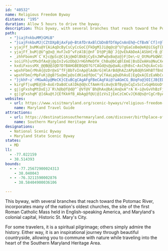```yaml
---
id: "40532"
name: Religious Freedom Byway
distance: "195"
duration: Allow 5 hours to drive the byway.
description: This byway, with several branches that reach toward the Potomac River, incorporates many of the nation's oldest churches, the site of the first Roman Catholic Mass held in English-speaking America, and Maryland's colonial capital, Historic St. Mary's City.
path:
  - "}iajFnkbuMM}GMiB"
  - "}iajFnkbuMJ|CZtDXpBjAxFp@~BtAfDrAxBlCbDnBfDfApCnAnEh@~CfBxN`Cf]r@lHnAdJjCzKfLx`@`M|j@|AjFtA~CvFtHxIlK~DrEtAzApB~A~@l@bDdAdPrBfElAxC|A`CbBxAvApBlCrA~BbClGjZr`ArCrGxBzDfHxKhBlEhAhEp@jE`@`GHlESrFW~CkGnd@o@xDsBzSwB~WcDfWiDdZcAnHsAtNK~CBzCZrHd@xDf@`CzBxIb@xBNbCHxDdApJlBhNl@lCf@~A`AxBhDzGjArCRt@F|@G`Ai@`Eu@vBiC~CcEtDgGdC}A~@iA~@sBhCo@jAyAzDcA~C_@jC_@vQOdBmCtHsCpFoAzCsBfGsAxF}@bGU`HyAtNnBrBvAn@nB@pH_@lEEhDa@pDq@lGeCjHaC~BSnNKxDSbDm@pGcBlD{AxEgDjG_F^Jt@lBrBdIhAbC|BdD`FrFjPtJvElB`KjCxAz@h@j@Xj@^lAF`AArBy@jLAlAJfD@TDn@ZvCNnAdBbG^jA|@rBbUpZd@~@lFtNfBrDrClE|Yja@jMnMvCfDrGfGnM~HxBfBbBlBzB~EzAfBnElBvB|AhB`Cd@~@bA~DfC@`MdAfD@lEe@rHyB|EaA|CQxBBzD`@vNpE`B^~CXhEKpAM~Bk@hSyFrCyApDkCx@iAf@_BPeA^{HZmDrAsIhAyFdBgGlB{ENeAEaBSqB_CsRgCmH_@_COgDUoPJeBX{BvHea@n@qE\\mAlBeCdGoGfFkD\\Yn@_A~AiDhJmVvHyTf@cAfBgBhBg@jL}Bxa@qL|Cq@t@E|BDhTlC~BJh@A`j@hpBz~@veDlAlHV~CJnCBlE[pJsPv{Ao@hEo@fC}@bC{@fB}AxBqKpMyQ`V}PbTuQhVeLbN}FrG{CjEqC`DyBxB_RnOiAhAqFdEcBfB_EdDwAxAuKxI{BzB{H`GgKnI_FhDiCz@uBXcCDmCSc@Mey@sJ_^yEcc@gFekAcOeF_@sCEoCJwHz@kn@tIwFj@aMdBcFx@clC~\\wE\\}CCoBPqGgAuMwGwQwGsOmGoUgIyq@cXuPaF_DkA_DaB{BkBqCmCgCmDkBsDgXus@cDpBkChAmAPkHBqEKgAKqDy@eFyAiCeBmGsH}BuBqG{DkDqC}A{CwBmGaBeE}AgFi@gDWkFW_NDeC\\eBdF{MjIuUd@{CHyAA_DMcBiAeFeOqe@{Km_@sFuPcUwu@qEgNmEiO_ByE}A{CoB}CsB{BmC_C}EsCuCgA{g@cM{CsAwA}@sDgDgCqD}AwCoIgTmBoDcCqDy@_AmUcQgHuEcIeDuHyBmCaA_EoBgCaBgEmDiFgGaFaJwCgIeAgEgDeSwGec@_CyN}Kot@EOgBiLmBaMkByLkB{Lo@mDq@kDaCaJEgANm@^k@fKaKvDsEzAaC|MoXdM_QdC}D`AaC|@yEp@aJb@sCx@sCjBeDdBiBtBwAdCaAlAWtDSjSg@bCYjBm@lBqAhC{C`AeBfCqGvBmDlA_B~DuDdFaDpr@e^fCgB^]rBsChBaDlUyp@z@{CZkB\\gCDqAHwIEoTI_BkAyH]sCcKkaB]mHwE_v@EeDDaAb@sD|Eq@xCMhMeCnFQvE\\fDMfI`@|BEbCU~C_AbDe@jGuCpAk@r@Uh@Ob@Qd@M~CeA`@OhAe@p@_@fAi@r@a@lBiBlCiCRU`@o@fAsB|@mAnCeBpBuBrEwDtBsAhAa@zCeBn@e@lAe@dE{@pHc@vBm@~BaAdA}@`D}CbBqAx@_AnE_I|\\{P"
  - yjajFf_buMKu@Y{AiAqDcByCsCyCcGoC{FkDgM}Ji@q@c@^U?gGaCoBe@eK@iCGgT{BqLiAcBGu@DcBl@mGzDoJ|FoBn@M@s@DuBD}FRoFPG?k@AqEJmHl@a@FaBA}Fm@yNz@_F?gDEiAg@gCeCmGiIkDaF{B_E}DsJ}BmEuBaCmBsAsCaBHWn@a@d@u@XiAXsD^gJdAyLASw@o@_@IKCKIIWCGAGEAI@CDCFCb@
  - yjajFf_buM|@U^g@x@_HvFJxD^vFzAlB|@nF`Dt@PjB@`J{@vEkAbDeA|ASbH[rB_@lTgJhCk@nTmDvAK|AFbG|@dS`CtKbAxAB~@Gj@StCaDxAsCr@yDV_@v@^bBbChAvAtElEjFxFzEnDjB~CrB`BxEjDjBv@v@NjCUjCEzHRxOlDxDrD`CfDdCjAfBfGd@~@j@r@fA^d@?rC_ALMrDcYTeFR}IIeDS{CiA{KEyAHkF^aHCaFyCsk@ByANs@R_@h@q@p@a@rAShEYfCq@fGyBrEsCfDsCvIiLh@yBNaDWcYKkEtFNlFKnF[vEi@fJoBfF}AlF{BvEeC`ImFlImHld@_b@vIxC~A^|BF`H[rBXbCnA`MfIrBdAxAV`C@bH_@hDB`KdBnPvEfGrA~`@pAvFXxAp@jNtOfC`CnAp@hBt@pBd@vNjCrRrElHc@`MoFdAYp@In@Jd@^j@LVBp@QbCaCjAyA~@sBbBgGnEaGp@e@Jm@x@_Bb@]h@OlD@hIg@iDw|AiAi]B{KJuBh@mGvCoR
  - _zhhFbomsM`C`K}c@pSc@C{Aj@mDlBkBjCyEnJWPw@xBo@z@}F|De\~U_OtMoPbQWViAZqAAcTyAgPsAwAg@_SqJ_OwEgSqN_BOeA^qHzEcExDgAxAaBrEg@t@eAx@s\nU_h@r]iAp@_AR}f@aCiAMu@w@]u@eU_l@aEpCyT|MqAdAuCtEm@rAcFzN{A`FgAdFuBbMq@rCqPtp@uBxHuH|O}BlDkOnPmBlA}HpDmA~@_A~@gBzCeDhIqB~DsCdEwIvKmGxKyC~DqCrA_B^_e@tEuKv@iUT}CR_LjBaBPmDKmSsCsH_@iLY}CW_FgBaN{B{H_CkHqC_As@iIuJ{CmEsAmCwDmJyF{HmB{EaCuHu@wAyB{BsVcT}EkEcCmDgEcJk@iAiAuAeIeGeQkQ}AkBeBgB}BsCUc@CMAMAc@Ei@Iu@GMGEGASB[^ULwSvWqDfHsAhEi@~C[dDO`D?vCJvDh@dFvFd`@h@bIHxEErFOjEq@hI[zBu@xD}@dD}B`GuBrE}BfE_E~EyM|LaLfJqJdHwEzCex@jg@at@xc@}FzDsCrDiAdBmDbKoSjeAgEvSiSlfAu@fIc@rKExGLpHv@tM`@bDpAbIjJpg@t@rFh@`IH`GItH[fFe@pEmAtGcCvI{GnPsi@dpAiAhDcCdJ{A`Iq@lE[zCm@tJO|FEbKb@nYThJXfGx@tItAfIj@fCnBpH|Lxa@dN~`@fDxItAzC|BhEhCrDbApAbFfFbCzCbAbBlAbCxAvEh@lCjAnKdIeAtFg@rLQ?~LOhJlJlHfFjCvDbA`EJxI{ApC_@fN}@|@H
  - soiiFh}utMxDfAx@j@pInIvGzDb@JrHGhMeDfH_ChBu@bCqBlEmE|BsDZeAHs@NuCXeBn@sBz@_B|@eA~MuKnCmBfCkApI{BlN_GjG{BnI_CfOyFf@[`@[h@g@~@{@xKcLbW}Z|BeBjAk@rA[tBK`A?|HlArB?vCg@hAk@tBaBfAqA|GcKn@}Ab@eBTaBN{BNoONcEh@wDx@qD~@eC|BcEjBwBzD{C|AgAdCqAlCs@`BKnDJhR~BlCK|Bm@`Ai@~AmAra@m]|DwD~@sAxAcD`GyMbBmEx@gD|Ge]h@mEx@yNDaE[{F?sE^cLJyAd@kCv@{BdAmBdOmQlAkA~BsAlCo@~@IzG\dCQnKgChCy@|@k@nByArR}VtB_C|AgAbCeA`IoB~Ak@`FyCrBeBtBsBzEmH~AsB~AiA|Aq@nB]jCBrLrCrBN`BCd[yCrGy@dCe@hBs@~AcAbAaArAwB|DcItCeFfC{DfC{E~@_Dl@uDh@eCxAeD|F{JrJaMjB{ClAgD~H_[rBmGbCeFlBmDpl@DjBW~@m@r@eAvCcIxAeDlAaC`EkGpCmDrAgAxAy@|CaAbAKjCCjCXZXrIpDzGfD
  - kxdiFxossMX_@@B@@J@D?D?BAHGBEBG@O?G?CAGd@s@p@aALc@hBsC~AsCh@cAxCsGxCkIvEkQlBiGxEwM|DgJlF{KpE}H|DcGvCyDjBmB`FuDxFeCnc@aP`H_DbCyAfFuDnDgDbCkCr]ge@jOiTnPcUbDmF|BuErA_DvWsr@pB_FDMBIHODEXw@lBiEh@aBn@_DfDcXd@{CxAoH|BqJp@yBxGwO|@{FLgCEeDgDc_@GoC@sB|Bwb@b@oFpAmLhAgGfGiSv@iFT_E?_COoFMwA[uIHmCTcCvImi@r@uCbDsI~IwSjD{GvFmJdNaLlAsArTe_@~A_D
  - wpxhFbm{rMnA{@zDr@xG^fFjBbTvInAp@lAdArG|HlArBd@hAZzAPpBd@hSHhBTfBnDdMl@`BlAvA~@f@~@Rt`@tGvBn@~@b@nBtAv@t@lI~J|BtBhStN~P`L|@z@p@tAd@|A`DbVNpBxAr^\rAt@~AjBjBnG`Ed@RrCl@~n@rIzAj@hCrAvAjAbDrDhBlAjNfFvBl@`BRfB?hAMx@YrDsB
  - wpxhFbm{rMpFuKj@gB?Sx@mCp@sCdKie@f@oC^yCfAaLp@uDhAsE|EgQxA{EzEaNbCuHtNtB~CAxBQpCBNLnEr@fMxCv@gG`@sBq@QWBc@H]D_@@?iBImAOw@Wg@y@g@aFw@p@{IpEe]Cw@LIHyATwAb@y@TUvE{El@o@F[bEkGpDaHzAkDlDiJlB_ElBeC~A{A|AkAzO{GxCgAndAkf@nMaF~N{EhMsHtEmD|CmD|FyJnA{Al@_AtPcOfSiTrIaKnC_EfCiE`IoPlCcHtAoGtFm_@t@gFh@yGNmFDmF_@m^DcERyB^iC|XmrA^eCr@iHx@aLBeDI{Co@iMSmHGuQLmNDgE`@oKdDme@B{Fc@uLo@{L
  - "}jkhF~z`rMGwAGy@MeCK}CEuBCgCAgAFgFBeCAqFAi@?aAGmCG_BUqFo@}OI{JB{EDqB^yFpH_n@LY~@mJBWTwBD_At@uHRsBf@oFZ_Dn@gGXiCFe@nAsHlBsIr@kCnAgD`IuPpJeTx@gC|BsJdAsCvB_ExDmG~CwFpAcDpAcE`@_BZkCJiCG_Dy@aODmD^gCxMkf@~@aFXeDnBag@rBcz@NqB^mDfCoMhEcRz@iCzAyBtBsAvNkG|IeChEm@ta@iEvDWbC?vF^ba@lGpJlAtEPzIWrAFz@TjD`BpKlGbB~AfE`FdBrArCl@|BHxBU`DcArByAj@u@nAiB~@aCdc@ayAtAmEpAmD|@sBhCgEnMiQbCqCzCkCvCsBz`@qT`PcJhFeEvHiIjBeB"
  - kirgFf|uqME@}B~AoErDaBdCsAlDk@d@cCfAmHrEcAv@cBfBy@xCqIxScCvGqHbUoDtI{F`McCtH{@zAcMlNoTbSgCrCgKnM{@d@cOdBe@P{DbDwJfMuO|SwAxCiCfJ_BfDqGlJiDfE}A~AcDtC}FdEsUxJ}BhA_CrAqEjEeAlA_Yx_@}o@l}@yA|AsA~@cBx@iDv@wBFyBMmDaAkBiAmA_AeDkDwA}A{FgGuB_C}CaFsAyCuRwq@sAmDaBcDmBmCaAaA_BqAwCiBoEyA}Dk@mCE}Or@eEQsDs@gHiCcC]wABwBXaKlEm@NcDV{BYo@QkRgI{DmAqKuCyDu@kCU{BEmDFwDj@wFlAkSlFcc@lKidArZcD^cTX_CTgBZ_Bj@oBdAyRtLmBr@cBRyFAOJILIx@
  - gj|gFxshqMtDxEjJ`R\h@b@f@d@^`@Vf@V`Bh@hAx@bAjAn@xA^rA`K~i@vGvVhBzFjI|[x@fCT~BB`D
  - gj|gFxshqM`@]dAu@tJ{EfKkHfB_AbAg@f@U|@]zVsIjEeCzCmCvJ{Kd@s@rCgCrByAfCsAhEwAfDm@lIs@rEk@|Bg@xCmAjBeAfByAvAyApGgIlCaC~\aVhJgGnBu@hBe@jCYrKk@|BY|By@rU{O|K_GJCx@]l@W~Bo@h@U^Cl@KbNqDxBcAxBiBbGgHfAaArIgFvCgAhGqAjYyEpDUjACjLd@xAPdItAnQlBzCGtB]jAa@lBeAdC{BvQuTrIiM|BsBhB_AvBe@fBMbQKdBWhA[jBy@~AmAlAqAfGiIbAwBlHya@h@_CnAaDzBaE`FuKf@mA~AeGNy@B_Cs@mJx@YfUsE`e@eU`As@x@qAd@mAZcH`Ag_@Fg@FYHSNWNQNMNIrMwEbLgF~@SrC?xQxAlB?nC]lu@sU`AEj@FfO~Eb@JfBI
websites:
  - url: https://www.visitmaryland.org/scenic-byways/religious-freedom-tour
    name: Maryland Travel Guide
attractions:
  - url: https://destinationsouthernmaryland.com/discover/birthplace-of-religious-freedom/the-religious-freedom-national-scenic-byway/
    name: Southern Maryland Heritage Area
designations:
  - National Scenic Byway
  - Maryland State Scenic Byway
states:
  - MD
ll:
  - -77.022159
  - 38.514393
bounds:
  - - -77.25672900024313
    - 38.040043
  - - -76.3211590002876
    - 38.58404900036106

---
```


This byway, with several branches that reach toward the Potomac River, incorporates many of the nation's oldest churches, the site of the first Roman Catholic Mass held in English-speaking America, and Maryland's colonial capital, Historic St. Mary's City.

For some travelers, it is a spiritual pilgrimage; others simply admire the history. Either way, it is an inspirational journey through beautiful countryside, allowing you to commune with nature while traveling into the heart of the Southern Maryland Heritage Area.
